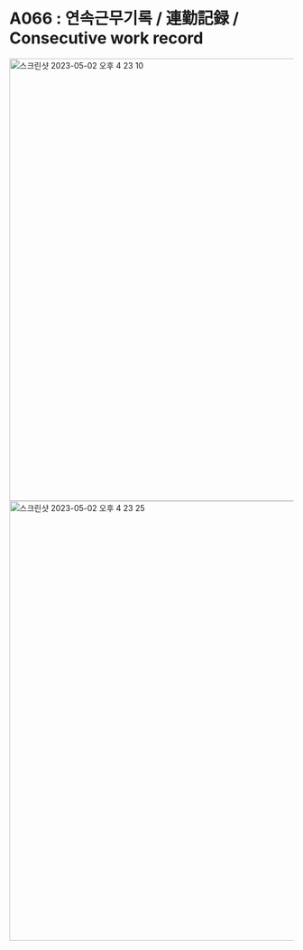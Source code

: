 # A066 : 연속근무기록 / 連勤記録 / Consecutive work record

<img width="784" alt="스크린샷 2023-05-02 오후 4 23 10" src="https://user-images.githubusercontent.com/130284501/235604914-946614a9-1253-42f9-889a-bc83502d9246.png">
<img width="779" alt="스크린샷 2023-05-02 오후 4 23 25" src="https://user-images.githubusercontent.com/130284501/235604940-ce6a5adf-394f-4026-ae40-9094c549ede4.png">
